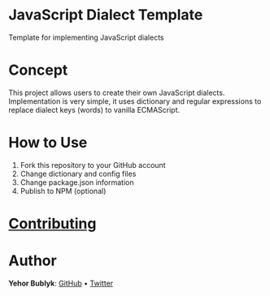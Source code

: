 # JavaScript Dialect Template
Template for implementing JavaScript dialects

# Concept
This project allows users to create their own JavaScript dialects. Implementation is very simple, it uses dictionary and regular expressions to replace dialect keys (words) to vanilla ECMAScript.

# How to Use
1. Fork this repository to your GitHub account
2. Change dictionary and config files
3. Change package.json information
4. Publish to NPM (optional)

# [Contributing](https://github.com/yehorbk/jsdt/CONTRIBUTING.md)

# Author
**Yehor Bublyk**: [GitHub](https://github.com/yehorbk) • [Twitter](https://twitter.com/yehorbk)
